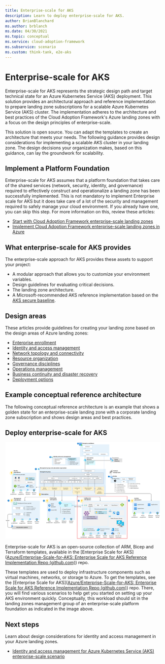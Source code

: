 ```yaml
---
title: Enterprise-scale for AKS
description: Learn to deploy enterprise-scale for AKS.
author: BrianBlanchard
ms.author: brblanch
ms.date: 04/30/2021
ms.topic: conceptual
ms.service: cloud-adoption-framework
ms.subservice: scenario
ms.custom: think-tank, e2e-aks
---
```


<!-- cspell:ignore landingzones -->

# Enterprise-scale for AKS

Enterprise-scale for AKS represents the strategic design path and target technical state for an Azure Kubernetes Service (AKS) deployment. This solution provides an architectural approach and reference implementation to prepare landing zone subscriptions for a scalable Azure Kubernetes Service (AKS) cluster. The implementation adheres to the architecture and best practices of the Cloud Adoption Framework's Azure landing zones with a focus on the design principles of enterprise-scale.

This solution is open source. You can adapt the templates to create an architecture that meets your needs. The following guidance provides design considerations for implementing a scalable AKS cluster in your landing zone. The design decisions your organization makes, based on this guidance, can lay the groundwork for scalability.

## Implement a Platform Foundation

Enterprise-scale for AKS assumes that a platform foundation that takes care of the shared services (network, security, identity, and governance) required to effectively construct and operationalize a landing zone has been successfully implemented. This is not mandatory to implement Enterprise scale for AKS but it does take care of a lot of the security and management required to safely manage your cloud environment. If you already have one, you can skip this step. For more information on this, review these articles:

- [Start with Cloud Adoption Framework enterprise-scale landing zones](../../ready/enterprise-scale/index.md)
- [Implement Cloud Adoption Framework enterprise-scale landing zones in Azure](../../ready/enterprise-scale/implementation.md)

## What enterprise-scale for AKS provides

The enterprise-scale approach for AKS provides these assets to support your project:

- A modular approach that allows you to customize your environment variables.
- Design guidelines for evaluating critical decisions.
- The landing zone architecture.
- A Microsoft-recommended AKS reference implementation based on the [AKS secure baseline](https://github.com/mspnp/aks-secure-baseline).

## Design areas

These articles provide guidelines for creating your landing zone based on the design areas of Azure landing zones:

- [Enterprise enrollment](./eslz-enterprise-enrollment.md)
- [Identity and access management](./eslz-identity-and-access-management.md)
- [Network topology and connectivity](./eslz-network-topology-and-connectivity.md)
- [Resource organization](./eslz-resource-organization.md)
- [Governance disciplines](./eslz-security-governance-and-compliance.md)
- [Operations management](./eslz-management-and-monitoring.md)
- [Business continuity and disaster recovery](./eslz-business-continuity-and-disaster-recovery.md)
- [Deployment options](./eslz-platform-automation-and-devops.md)

## Example conceptual reference architecture

The following conceptual reference architecture is an example that shows a golden state for an enterprise-scale landing zone with a corporate landing zone subscription and shows design areas and best practices.

## Deploy enterprise-scale for AKS

[![Enterprise-scale for AKS architecture](./media/aks-eslz-architecture.png)](./media/aks-eslz-architecture.png#lightbox)

Enterprise-scale for AKS is an open-source collection of ARM, Bicep and Terraform templates, available in the [Enterprise Scale for AKS]([Azure/Enterprise-Scale-for-AKS: Enterprise Scale for AKS Reference Implementation Repo (github.com)](https://github.com/Azure/Enterprise-Scale-for-AKS)) repo.

These templates are used to deploy infrastructure components such as virtual machines, networks, or storage to Azure. To get the templates, see the  [Enterprise Scale for AKS]([Azure/Enterprise-Scale-for-AKS: Enterprise Scale for AKS Reference Implementation Repo (github.com)](https://github.com/Azure/Enterprise-Scale-for-AKS)) repo. There, you will find various scenarios to help get you started on setting up your AKS environment quickly. Conceptually, this workload should sit in the landing zones management group of an enterprise-scale platform foundation as indicated in the image above. 

## Next steps

Learn about design considerations for identity and access management in your Azure landing zones.

- [Identity and access management for Azure Kubernetes Service (AKS) enterprise-scale scenario](./eslz-identity-and-access-management.md)